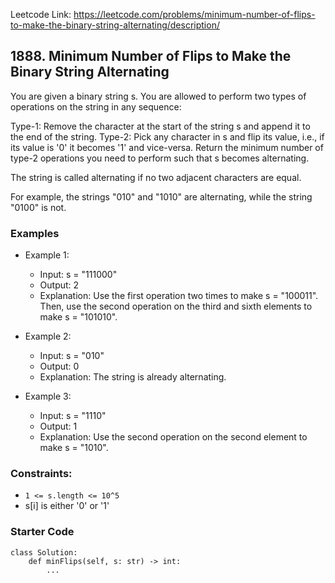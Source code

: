 Leetcode Link: https://leetcode.com/problems/minimum-number-of-flips-to-make-the-binary-string-alternating/description/

## 1888. Minimum Number of Flips to Make the Binary String Alternating

You are given a binary string s. You are allowed to perform two types of operations on the string in any sequence:

Type-1: Remove the character at the start of the string s and append it to the end of the string.
Type-2: Pick any character in s and flip its value, i.e., if its value is '0' it becomes '1' and vice-versa.
Return the minimum number of type-2 operations you need to perform such that s becomes alternating.

The string is called alternating if no two adjacent characters are equal.

For example, the strings "010" and "1010" are alternating, while the string "0100" is not.

### Examples 

- Example 1:
    - Input: s = "111000"
    - Output: 2
    - Explanation: Use the first operation two times to make s = "100011". Then, use the second operation on the third and sixth elements to make s = "101010".

- Example 2:
    - Input: s = "010"
    - Output: 0
    - Explanation: The string is already alternating.

- Example 3:
    - Input: s = "1110"
    - Output: 1
    - Explanation: Use the second operation on the second element to make s = "1010".
 
### Constraints:

- `1 <= s.length <= 10^5`
- s[i] is either '0' or '1'

### Starter Code
```
class Solution:
    def minFlips(self, s: str) -> int:
        ...
```